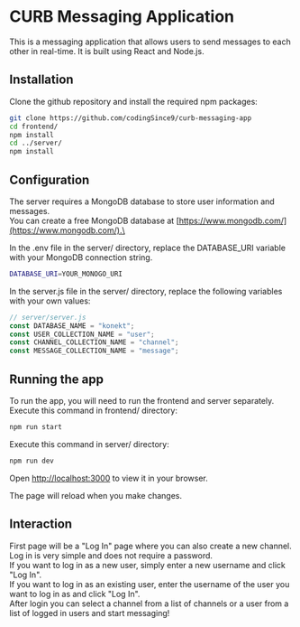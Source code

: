 # CURB Messaging Application

This is a messaging application that allows users to send messages to each other in real-time. It is built using React and Node.js.

## Installation
Clone the github repository and install the required npm packages:

```bash
git clone https://github.com/codingSince9/curb-messaging-app
cd frontend/
npm install
cd ../server/
npm install
```

## Configuration
The server requires a MongoDB database to store user information and messages.\
You can create a free MongoDB database at [https://www.mongodb.com/](https://www.mongodb.com/).\

In the .env file in the server/ directory, replace the DATABASE_URI variable with your MongoDB connection string.
```bash
DATABASE_URI=YOUR_MONOGO_URI
```

In the server.js file in the server/ directory, replace the following variables with your own values:

```javascript
// server/server.js
const DATABASE_NAME = "konekt";
const USER_COLLECTION_NAME = "user";
const CHANNEL_COLLECTION_NAME = "channel";
const MESSAGE_COLLECTION_NAME = "message";
```

## Running the app
To run the app, you will need to run the frontend and server separately.\
Execute this command in frontend/ directory: 

```bash
npm run start
```

Execute this command in server/ directory: 

```bash
npm run dev
```

Open [http://localhost:3000](http://localhost:3000) to view it in your browser.

The page will reload when you make changes.

## Interaction
First page will be a "Log In" page where you can also create a new channel.\
Log in is very simple and does not require a password.\
If you want to log in as a new user, simply enter a new username and click "Log In".\
If you want to log in as an existing user, enter the username of the user you want to log in as and click "Log In".\
After login you can select a channel from a list of channels or a user from a list of logged in users and start messaging!
